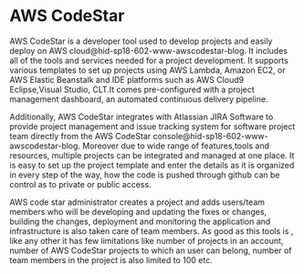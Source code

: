 # AWS CodeStar

AWS CodeStar is a developer tool used to develop projects and easily
deploy on AWS cloud@hid-sp18-602-www-awscodestar-blog. It includes all
of the tools and services needed for a project development. It supports
various templates to set up projects using AWS Lambda, Amazon EC2, or
AWS Elastic Beanstalk and IDE platforms such as AWS Cloud9
Eclipse,Visual Studio, CLT.It comes pre-configured with a project
management dashboard, an automated continuous delivery pipeline.

Additionally, AWS CodeStar integrates with Atlassian JIRA Software to
provide project management and issue tracking system for software
project team directly from the AWS CodeStar
console@hid-sp18-602-www-awscodestar-blog. Moreover due to wide range of features,tools and resources, multiple projects can be integrated and managed at one place. It is easy to set up the project template and enter the details as it is organized in every step of the way, how the code is pushed through github can be control as to private or public access.

AWS code star administrator creates a project and adds users/team members who will be developing and updating the fixes or changes, building the changes, deployment and monitoring the application and infrastructure is also taken care of team members. As good as this tools is , like any other it has few limitations like number of projects in an account, number of AWS CodeStar projects to which an user can belong, number of team members in the project is also limited to 100 etc.

